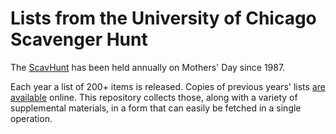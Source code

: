 # Lists from the University of Chicago Scavenger Hunt

The [ScavHunt](http://scavhunt.uchicago.edu/lore.html) has been held annually on Mothers' Day since 1987.

Each year a list of 200+ items is released. Copies of previous years' lists 
[are available](http://scavhunt.uchicago.edu/yore.html) online. This repository collects those, along with
a variety of supplemental materials, in a form that can easily be fetched in a single operation.
